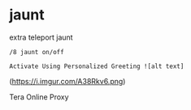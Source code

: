 # jaunt
extra teleport jaunt

```
/8 jaunt on/off

Activate Using Personalized Greeting ![alt text]
```
(https://i.imgur.com/A38Rkv6.png)

Tera Online Proxy 
